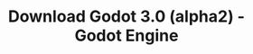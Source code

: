---
# Generated by /tools/generators/src/download_archive_generator !!! do not edit by hand !!!
title: 'Download Godot 3.0 (alpha2) - Godot Engine'
type: 'download/archive'
name: '3.0'
flavor: 'alpha2'
release_date: '2017-10-31T02:00:00-00:00'
release_notes: 'article/dev-snapshot-godot-3-0-alpha-2/'
primaryPlatforms:
  - 'android.apk'
  - 'linux.64'
  - 'macos.universal'
  - 'windows.64'
  - 'linux_server.headless.64'
  - 'web'
  - 'templates'
links:
  android.apk:
    name: 'android.apk'
    title: 'Android'
    caption: 'Universal APK (ARM64 + ARMv7 + x86_64 + x86)'
    tags:
      - 'APK download'
      - 'ARM64/v7'
      - 'x86 (64 & 32 bit)'
    hosts:
      github_builds:
        regular: 'https://github.com/godotengine/godot-builds/releases/download/3.0-alpha2/Godot_v3.0-alpha2_android_editor.apk'
        mono: '#'
      github:
        regular: 'https://github.com/godotengine/godot/releases/download/3.0-alpha2/Godot_v3.0-alpha2_android_editor.apk'
        mono: '#'
  linux.64:
    name: 'linux.64'
    title: 'Linux'
    caption: 'Standard (x86_64)'
    tags:
      - '64 bit'
    hosts:
      github_builds:
        regular: 'https://github.com/godotengine/godot-builds/releases/download/3.0-alpha2/Godot_v3.0-alpha2_x11.64.zip'
        mono: 'https://github.com/godotengine/godot-builds/releases/download/3.0-alpha2/Godot_v3.0-alpha2_mono_x11_64.zip'
      github:
        regular: 'https://github.com/godotengine/godot/releases/download/3.0-alpha2/Godot_v3.0-alpha2_x11.64.zip'
        mono: 'https://github.com/godotengine/godot/releases/download/3.0-alpha2/Godot_v3.0-alpha2_mono_x11_64.zip'
  macos.universal:
    name: 'macos.universal'
    title: 'macOS'
    caption: 'Universal (x86_64 + Apple Silicon)'
    tags:
      - 'Intel/Apple Silicon'
      - '64 bit'
    hosts:
      github_builds:
        regular: 'https://github.com/godotengine/godot-builds/releases/download/3.0-alpha2/Godot_v3.0-alpha2_osx.universal.zip'
        mono: 'https://github.com/godotengine/godot-builds/releases/download/3.0-alpha2/Godot_v3.0-alpha2_mono_osx.universal.zip'
      github:
        regular: 'https://github.com/godotengine/godot/releases/download/3.0-alpha2/Godot_v3.0-alpha2_osx.universal.zip'
        mono: 'https://github.com/godotengine/godot/releases/download/3.0-alpha2/Godot_v3.0-alpha2_mono_osx.universal.zip'
  windows.64:
    name: 'windows.64'
    title: 'Windows'
    caption: 'Standard (x86_64)'
    tags:
      - '64 bit'
    hosts:
      github_builds:
        regular: 'https://github.com/godotengine/godot-builds/releases/download/3.0-alpha2/Godot_v3.0-alpha2_win64.exe.zip'
        mono: 'https://github.com/godotengine/godot-builds/releases/download/3.0-alpha2/Godot_v3.0-alpha2_mono_win64.zip'
      github:
        regular: 'https://github.com/godotengine/godot/releases/download/3.0-alpha2/Godot_v3.0-alpha2_win64.exe.zip'
        mono: 'https://github.com/godotengine/godot/releases/download/3.0-alpha2/Godot_v3.0-alpha2_mono_win64.zip'
  linux_server.headless.64:
    name: 'linux_server.headless.64'
    title: 'Linux Server'
    caption: 'Headless (x86_64)'
    tags:
      - '64 bit'
      - 'Headless'
    hosts:
      github_builds:
        regular: 'https://github.com/godotengine/godot-builds/releases/download/3.0-alpha2/Godot_v3.0-alpha2_linux_headless.64.zip'
        mono: 'https://github.com/godotengine/godot-builds/releases/download/3.0-alpha2/Godot_v3.0-alpha2_mono_linux_headless_64.zip'
      github:
        regular: 'https://github.com/godotengine/godot/releases/download/3.0-alpha2/Godot_v3.0-alpha2_linux_headless.64.zip'
        mono: 'https://github.com/godotengine/godot/releases/download/3.0-alpha2/Godot_v3.0-alpha2_mono_linux_headless_64.zip'
  web:
    name: 'web'
    title: 'Web editor'
    caption: ''
    tags:
      - 'Self-hosted'
      - 'Cross-platform'
    hosts:
      github_builds:
        regular: 'https://github.com/godotengine/godot-builds/releases/download/3.0-alpha2/Godot_v3.0-alpha2_web_editor.zip'
        mono: '#'
      github:
        regular: 'https://github.com/godotengine/godot/releases/download/3.0-alpha2/Godot_v3.0-alpha2_web_editor.zip'
        mono: '#'
  linux.32:
    name: 'linux.32'
    title: 'Linux'
    caption: 'Standard (x86)'
    tags:
      - '32 bit'
    hosts:
      github_builds:
        regular: 'https://github.com/godotengine/godot-builds/releases/download/3.0-alpha2/Godot_v3.0-alpha2_x11.32.zip'
        mono: 'https://github.com/godotengine/godot-builds/releases/download/3.0-alpha2/Godot_v3.0-alpha2_mono_x11_32.zip'
      github:
        regular: 'https://github.com/godotengine/godot/releases/download/3.0-alpha2/Godot_v3.0-alpha2_x11.32.zip'
        mono: 'https://github.com/godotengine/godot/releases/download/3.0-alpha2/Godot_v3.0-alpha2_mono_x11_32.zip'
  windows.32:
    name: 'windows.32'
    title: 'Windows'
    caption: 'Standard (x86)'
    tags:
      - '32 bit'
    hosts:
      github_builds:
        regular: 'https://github.com/godotengine/godot-builds/releases/download/3.0-alpha2/Godot_v3.0-alpha2_win32.exe.zip'
        mono: 'https://github.com/godotengine/godot-builds/releases/download/3.0-alpha2/Godot_v3.0-alpha2_mono_win32.zip'
      github:
        regular: 'https://github.com/godotengine/godot/releases/download/3.0-alpha2/Godot_v3.0-alpha2_win32.exe.zip'
        mono: 'https://github.com/godotengine/godot/releases/download/3.0-alpha2/Godot_v3.0-alpha2_mono_win32.zip'
  linux_server.64:
    name: 'linux_server.64'
    title: 'Linux Server'
    caption: 'Standard (x86_64)'
    tags:
      - '64 bit'
    hosts:
      github_builds:
        regular: 'https://github.com/godotengine/godot-builds/releases/download/3.0-alpha2/Godot_v3.0-alpha2_linux_server.64.zip'
        mono: 'https://github.com/godotengine/godot-builds/releases/download/3.0-alpha2/Godot_v3.0-alpha2_mono_linux_server_64.zip'
      github:
        regular: 'https://github.com/godotengine/godot/releases/download/3.0-alpha2/Godot_v3.0-alpha2_linux_server.64.zip'
        mono: 'https://github.com/godotengine/godot/releases/download/3.0-alpha2/Godot_v3.0-alpha2_mono_linux_server_64.zip'
  aar_library:
    name: 'aar_library'
    title: 'AAR library'
    caption: ''
    tags:
      - 'Android plugins'
      - 'Java'
      - 'Kotlin'
    hosts:
      github_builds:
        regular: 'https://github.com/godotengine/godot-builds/releases/download/3.0-alpha2/godot-lib.3.0.alpha2.release.aar'
        mono: 'https://github.com/godotengine/godot-builds/releases/download/3.0-alpha2/godot-lib.3.0.alpha2.mono.release.aar'
      github:
        regular: 'https://github.com/godotengine/godot/releases/download/3.0-alpha2/godot-lib.3.0.alpha2.release.aar'
        mono: 'https://github.com/godotengine/godot/releases/download/3.0-alpha2/godot-lib.3.0.alpha2.mono.release.aar'
  templates:
    name: 'templates'
    title: 'Export templates'
    caption: ''
    tags:
      - 'Used to export your games to all supported platforms'
    hosts:
      github_builds:
        regular: 'https://github.com/godotengine/godot-builds/releases/download/3.0-alpha2/Godot_v3.0-alpha2_export_templates.tpz'
        mono: 'https://github.com/godotengine/godot-builds/releases/download/3.0-alpha2/Godot_v3.0-alpha2_mono_export_templates.tpz'
      github:
        regular: 'https://github.com/godotengine/godot/releases/download/3.0-alpha2/Godot_v3.0-alpha2_export_templates.tpz'
        mono: 'https://github.com/godotengine/godot/releases/download/3.0-alpha2/Godot_v3.0-alpha2_mono_export_templates.tpz'
---